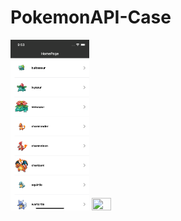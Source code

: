 # PokemonAPI-Case

<img src="https://raw.githubusercontent.com/dumanngizem/PokemonAPI-Case/master/PokemonAPI-Case/Resources/ScreenShots/ss_pokemon_home.png" width="25%" height="25%">

<img src="[https://raw.githubusercontent.com/dumanngizem/PokemonAPI-Case/master/PokemonAPI-Case/Resources/ScreenShots/ss_pokemon_home.png](https://raw.githubusercontent.com/dumanngizem/PokemonAPI-Case/master/PokemonAPI-Case/Resources/ScreenShots/ss_pokemon_detail.png)" width="25%" height="25%">
